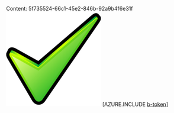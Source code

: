 Content: 5f735524-66c1-45e2-846b-92a9b4f6e31f![image](a49f25b0-3f88-4644-afb0-336a322737ba.png)
[AZURE.INCLUDE [b-token](86dc6d53-3c4a-4700-b91f-041bab6aa7d0.md)]
